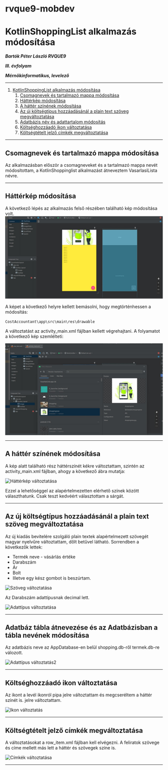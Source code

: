 # rvque9-mobdev

# KotlinShoppingList alkalmazás módosítása
***Bartók Péter László RVQUE9***

***III. évfolyam*** 

***Mérnökinformatikus, levelező***

---

1. [KotlinShoppingList alkalmazás módosítása](#kotlinshoppinglist-alkalmazás-módosítása)
   1. [Csomagnevek és tartalmazó mappa módosítása](#csomagnevek-és-tartalmazó-mappa-módosítása)
   2. [Háttérkép módosítása](#háttérkép-módosítása)
   3. [A háttér színének módosítása](#a-háttér-színének-módosítása)
   4. [Az új költségtípus hozzáadásánál a plain text szöveg megváltoztatása](#az-új-költségtípus-hozzáadásánál-a-plain-text-szöveg-megváltoztatása)
   5. [Adatbázis név és adattartalom módosítás](#adatbázis-név-és-adattartalom-módosítás)
   6. [Költséghozzáadó ikon változtatása](#költséghozzáadó-ikon-változtatása)
   7. [Költségtételt jelző címkék megváltoztatása](#költségtételt-jelző-címkék-megváltoztatása)

---


## Csomagnevek és tartalmazó mappa módosítása

Az alkalmazásban először a csomagneveket és a tartalmazó mappa nevét módosítottam, a KotlinShoppinglist alkalmazást átneveztem VasarlasiLista névre.

---

## Háttérkép módosítása

A következő lépés az alkalmazás felső részében található kép módosítása volt.
![Költségnyilvántartó képe](images/activiti_main.jpg)

A képet a következő helyre kellett bemásolni, hogy megtörténhessen a módosítás:

```
CostAccountant\app\src\main\res\drawable
```

A változtatást az activity_main.xml fájlban kellett végrehajtani. A folyamatot a következő kép szemlélteti:

![Kép módosítás](images/Modify_background_pictures.jpg)

---

## A háttér színének módosítása

A kép alatt található rész háttérszínét kékre változtattam, szintén az activity_main.xml fájlban, ahogy a következő ábra mutatja:

![Háttérkép változtatása](img/hatterszin_valtoztat.png)

Ezzel a lehetőséggel az alapértelmezetten elérhető színek között választhatunk. Csak  teszt kedvéért választottam a sárgát.

---

## Az új költségtípus hozzáadásánál a plain text szöveg megváltoztatása

Az új kiadás bevitelére szolgáló plain textek alapértelmezett szövegét magyar nyelvűre változtattam, dőlt betűvel látható. Sorrendben a következők lettek:
* Termék neve - vásárlás értéke
* Darabszám
* Ár
* Bolt
* Illetve egy kész gombot is beszúrtam.

![Szöveg változtatása](img/szoveg_valtoztat.png)

Az Darabszám adattípusnak decimal lett.

![Adattípus változtatása](img/adattipus_valtoztat.png)

---

## Adatbáz tábla átnevezése és az Adatbázisban a tábla nevének módosítása
Az adatbázis neve az AppDatabase-en belül shopping.db-ről termek.db-re válozott.

![Adattípus változtatás2](img/adattipus_valtoztat2.png)

---

## Költséghozzáadó ikon változtatása

Az ikont a levél ikonról pipa jelre változtattam és megcseréltem a háttér színét is. jelre változtattam.

![Ikon változtatás](img/ikon_valtoztat.png)

---

## Költségtételt jelző címkék megváltoztatása

A változtatásokat a row_item.xml fájlban kell elvégezni. A feliratok szövege és címe mellett más lett a háttér és szövegek színe is.

![Címkék változtatása](img/cimke_valtoztat.png)


---

